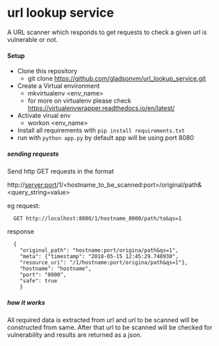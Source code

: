 # url lookup service
A URL scanner which responds to get requests to check a given url is vulnerable or not.

#### Setup
 - Clone this repository
    - git clone https://github.com/gladsonvm/url_lookup_service.git
 - Create a Virtual environment
    - mkvirtualenv <env_name>
    - for more on virtualenv please check https://virtualenvwrapper.readthedocs.io/en/latest/
 - Activate virual env
   - workon <env_name>
 - Install all requirements with `pip install requirements.txt`
 - run with `python app.py` by default app will be using port 8080
 
##### sending requests
  Send http GET requests in the format 
  
  http://<server:port>/1/<hostname_to_be_scanned:port>/original/path&<query_string=value>
  
  eg request: 
      
      GET http://localhost:8080/1/hostname_8000/path/to&qs=1
  response
  
      {
        "original_path": "hostname:port/origina/path&qs=1", 
        "meta": {"timestamp": "2018-05-15 12:45:29.748930", 
        "resource_uri": "/1/hostname:port/origina/path&qs=1"}, 
        "hostname": "hostname", 
        "port": "8000",
        "safe": true
        }
##### how it works
  All required data is extracted from url and url to be scanned will be constructed from same. After that 
url to be scanned will be checked for vulnerability and results are returned as a json.


